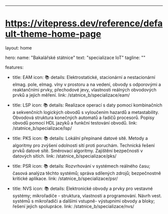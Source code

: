 ---
# https://vitepress.dev/reference/default-theme-home-page
layout: home

hero:
  name: "Bakalářské státnice"
  text: "specializace IoT"
  tagline: ""

features:
  - title: EAM
    icon: 📚
    details: Elektrostatické, stacionární a nestacionární elmag. pole, elmag. vlny v prostoru a na vedení, obvody s odporovými a reaktančními prvky, přechodové jevy, vlastnosti reálných obvodových prvků a jejich měření.
    link: /statnice_b/specializace/eam/

  - title: LSP
    icon: 📚
    details: Realizace operací s daty pomocí kombinačních a sekvenčních logických obvodů s vyloučením hazardů a metastability. Obvodová struktura konečných automatů a řadičů procesorů. Popisy obvodů pomocí HDL jazyků a funkční testování obvodů.
    link: /statnice_b/specializace/lsp/

  - title: PKS
    icon: 📚
    details: Lokální přepínané datové sítě. Metody a algoritmy pro zvýšení odolnosti sítí proti poruchám. Technická řešení prvků datové sítě. Směrovací algoritmy. Zajištění bezpečnosti v datových sítích.
    link: /statnice_b/specializace/pks/

  - title: PSR
    icon: 📚
    details: Rozvrhování v systémech reálného času; časová analýza těchto systémů; správa sdílených zdrojů; bezpečnostně kritické aplikace.
    link: /statnice_b/specializace/psr/

  - title: NVS
    icon: 📚
    details: Elektronické obvody a prvky pro vestavné systémy; mikrořadiče - struktura, vlastnosti a programování. Návrh vest. systémů s mikrořadiči a dalšími vstupně- výstupními obvody a bloky; řešení jejich spolupráce.
    link: /statnice_b/specializace/nvs/